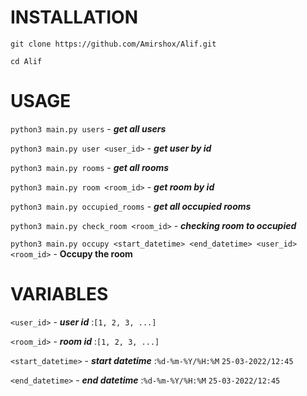 <h1>INSTALLATION</h1>

`git clone https://github.com/Amirshox/Alif.git`

`cd Alif`

<h1>USAGE</h1>

`python3 main.py users` - **_get all users_**

`python3 main.py user <user_id>` - **_get user by id_**

`python3 main.py rooms` - **_get all rooms_**

`python3 main.py room <room_id>` - **_get room by id_**

`python3 main.py occupied_rooms` - **_get all occupied rooms_**

`python3 main.py check_room <room_id>` - **_checking room to occupied_**

`python3 main.py occupy <start_datetime> <end_datetime> <user_id> <room_id>` - **Occupy the room**


<h1>VARIABLES</h1>

`<user_id>` - **_user id_**  :`[1, 2, 3, ...]`

`<room_id>` - **_room id_**  :`[1, 2, 3, ...]`

`<start_datetime>` - **_start datetime_**  :`%d-%m-%Y/%H:%M` `25-03-2022/12:45`

`<end_datetime>` - **_end datetime_**  :`%d-%m-%Y/%H:%M` `25-03-2022/12:45`
